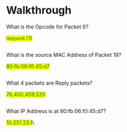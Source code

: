 # Walkthrough

What is the Opcode for Packet 6?

<mark style="color:green;">request (1)</mark>

<figure><img src="https://camo.githubusercontent.com/cebf7fdae7c5f4d3159155fb68446f1498aecaa80281f9015caeafe7731be386/68747470733a2f2f692e696d6775722e636f6d2f383139304b656c2e706e67" alt=""><figcaption></figcaption></figure>

What is the source MAC Address of Packet 19?

&#x20;<mark style="color:green;">80:fb:06:f0:45:d7</mark>

<figure><img src="https://camo.githubusercontent.com/ee304ceb2dc03612ddfa9bbfb37665694a629a39069a703e0bb8ca98ac929b59/68747470733a2f2f692e696d6775722e636f6d2f5167764a6370502e706e67" alt=""><figcaption></figcaption></figure>

What 4 packets are Reply packets?

<mark style="color:green;">76,400,459,520</mark>

&#x20;

<figure><img src="https://camo.githubusercontent.com/f91b7343f6330a817d01849864c1043f6a22b009d1dd2b0654402619d155131c/68747470733a2f2f692e696d6775722e636f6d2f71454e71594e702e706e67" alt=""><figcaption></figcaption></figure>

What IP Address is at 80:fb:06:f0:45:d7?

&#x20;<mark style="color:green;">10.251.23.1</mark>\


<figure><img src="https://camo.githubusercontent.com/2bd497233ef53b489595eba8d85490091399c8e24212a11bb8feb3ee3f15163c/68747470733a2f2f692e696d6775722e636f6d2f7057766342544e2e706e67" alt=""><figcaption></figcaption></figure>
